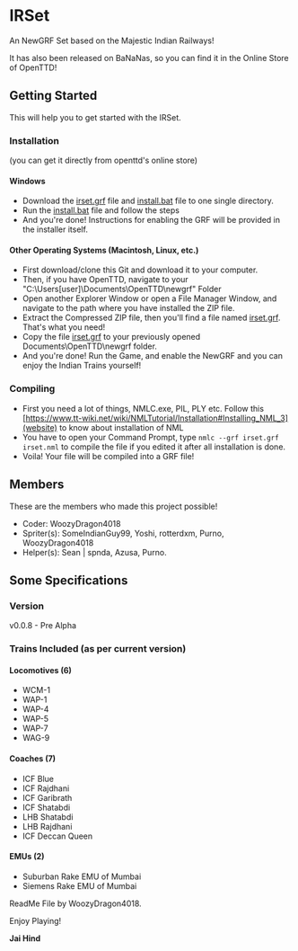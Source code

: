 # IRSet
An NewGRF Set based on the Majestic Indian Railways!

It has also been released on BaNaNas, so you can find it in the Online Store of OpenTTD!

## Getting Started
This will help you to get started with the IRSet.
### Installation
(you can get it directly from openttd's online store)
#### Windows
* Download the [irset.grf](irset.grf) file and [install.bat](install.bat) file to one single directory.
* Run the [install.bat](install.bat) file and follow the steps
* And you're done! Instructions for enabling the GRF will be provided in the installer itself.

#### Other Operating Systems (Macintosh, Linux, etc.)
* First download/clone this Git and download it to your computer.
* Then, if you have OpenTTD, navigate to your "C:\Users\[user]\Documents\OpenTTD\newgrf" Folder
* Open another Explorer Window or open a File Manager Window, and navigate to the path where you have installed the ZIP file.
* Extract the Compressed ZIP file, then you'll find a file named [irset.grf](irset.grf). That's what you need!
* Copy the file [irset.grf](irset.grf) to your previously opened Documents\OpenTTD\newgrf folder.
* And you're done! Run the Game, and enable the NewGRF and you can enjoy the Indian Trains yourself!

### Compiling
* First you need a lot of things, NMLC.exe, PIL, PLY etc. Follow this [https://www.tt-wiki.net/wiki/NMLTutorial/Installation#Installing_NML_3](website) to know about installation of NML
* You have to open your Command Prompt, type `nmlc --grf irset.grf irset.nml` to compile the file if you edited it after all installation is done.
* Voila! Your file will be compiled into a GRF file!

## Members
These are the members who made this project possible!
* Coder: WoozyDragon4018
* Spriter(s): SomeIndianGuy99, Yoshi, rotterdxm, Purno, WoozyDragon4018
* Helper(s): Sean | spnda, Azusa, Purno.

## Some Specifications
### Version
v0.0.8 - Pre Alpha

### Trains Included (as per current version)
#### Locomotives (6)
* WCM-1
* WAP-1
* WAP-4
* WAP-5
* WAP-7
* WAG-9

#### Coaches (7)
* ICF Blue
* ICF Rajdhani
* ICF Garibrath
* ICF Shatabdi
* LHB Shatabdi
* LHB Rajdhani
* ICF Deccan Queen

#### EMUs (2)
* Suburban Rake EMU of Mumbai
* Siemens Rake EMU of Mumbai

ReadMe File by WoozyDragon4018.

Enjoy Playing!

**Jai Hind**
